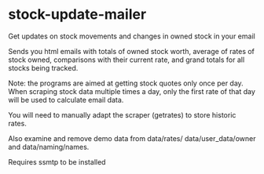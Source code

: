 # stock-update-mailer
Get updates on stock movements and changes in owned stock in your email

Sends you html emails with totals of owned stock worth, average of rates of stock owned,
comparisons with their current rate, and grand totals for all stocks being tracked.

Note: the programs are aimed at getting stock quotes only once per day. When scraping stock
data multiple times a day, only the first rate of that day will be used to calculate email data.

You will need to manually adapt the scraper (getrates) to store historic rates.

Also examine and remove demo data from data/rates/ data/user_data/owner and data/naming/names.

Requires ssmtp to be installed
